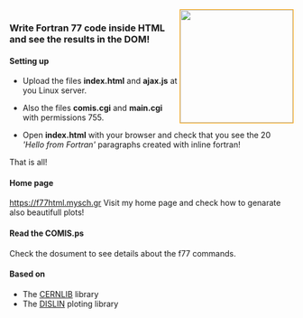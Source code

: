 <img src="https://github.com/yioryhos/f77html/blob/F77HTML/logo.png" style="width:200px;border:solid 1px orange;float:right"/>

### Write Fortran 77 code inside HTML and see the results in the DOM!

#### Setting up

- Upload the files <b>index.html</b> and <b>ajax.js</b> at you Linux server. 

- Also the files <b>comis.cgi</b> and <b>main.cgi</b> with permissions 755.

- Open <b>index.html</b> with your browser and check that you see the 20 <i>'Hello from Fortran'</i> paragraphs created with inline fortran!
  
That is all!

#### Home page
https://f77html.mysch.gr
Visit my home page and check how to genarate also beautifull plots!

#### Read the COMIS.ps
Check the dosument to see details about the f77 commands.

#### Based on
- The <a href='https://paw.web.cern.ch/paw/' target='_blank'>CERNLIB</a> library
- The <a href='https://www.dislin.de/' target='_blank'>DISLIN</a> ploting library
